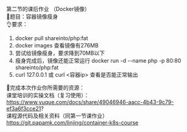 第二节的课后作业 （Docker镜像）  
🔔题目：容器镜像瘦身  
👌要求：  
1. docker pull shareinto/php:fat
1. docker images 查看镜像有276MB
1. 尝试给镜像瘦身，要求降到70MB以下
1. 瘦身完成后，镜像还能正常运行 docker run -d --name php -p 80:80 shareinto/php:fat
1. curl 127.0.0.1 或 curl <容器ip> 查看是否能正常输出

💖完成本次作业你所需要的资源：  
课堂培训的实操文档（复习使用）：  
https://www.yuque.com/docs/share/49046946-aacc-4b43-9c79-ef3a6f3cce21?  
课程源代码及相关资料（同第一节课作业）  
https://git.papamk.com/linjing/container-k8s-course  